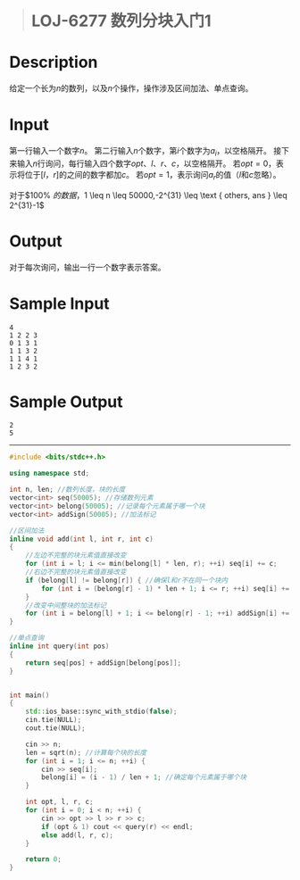 > # LOJ-6277 数列分块入门1

# Description

给定一个长为$n$的数列，以及$n$个操作，操作涉及区间加法、单点查询。

# Input

第一行输入一个数字$n$。
第二行输入$n$个数字，第$i$个数字为$a_i$，以空格隔开。
接下来输入$n$行询问，每行输入四个数字$opt$、$l$、$r$、$c$，以空格隔开。
若$opt=0$，表示将位于$[l，r]$的之间的数字都加$c$。
若$opt=1$，表示询问$a_r$的值（$l$和$c$忽略）。

对于$100\% $的数据，$1 \leq n \leq 50000,-2^{31} \leq \text { others, ans } \leq 2^{31}-1$

# Output

对于每次询问，输出一行一个数字表示答案。

# Sample Input

```
4
1 2 2 3
0 1 3 1
1 1 3 2
1 1 4 1
1 2 3 2
```

# Sample Output

```
2
5
```

------

```c++
#include <bits/stdc++.h>

using namespace std;

int n, len; //数列长度，块的长度
vector<int> seq(50005); //存储数列元素
vector<int> belong(50005); //记录每个元素属于哪一个块
vector<int> addSign(50005); //加法标记

//区间加法
inline void add(int l, int r, int c)
{
	//左边不完整的块元素值直接改变
	for (int i = l; i <= min(belong[l] * len, r); ++i) seq[i] += c;
	//右边不完整的块元素值直接改变	
	if (belong[l] != belong[r]) { //确保l和r不在同一个块内
		for (int i = (belong[r] - 1) * len + 1; i <= r; ++i) seq[i] += c;
	}
	//改变中间整块的加法标记
	for (int i = belong[l] + 1; i <= belong[r] - 1; ++i) addSign[i] += c;
}

//单点查询
inline int query(int pos)
{
	return seq[pos] + addSign[belong[pos]];
}


int main()
{
	std::ios_base::sync_with_stdio(false);
	cin.tie(NULL);
	cout.tie(NULL);

	cin >> n;
	len = sqrt(n); //计算每个块的长度
	for (int i = 1; i <= n; ++i) {
		cin >> seq[i];
		belong[i] = (i - 1) / len + 1; //确定每个元素属于哪个块
	}

	int opt, l, r, c;
	for (int i = 0; i < n; ++i) {
		cin >> opt >> l >> r >> c;
		if (opt & 1) cout << query(r) << endl;
		else add(l, r, c);
	}

	return 0;
}
```

